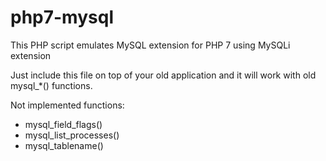 # php7-mysql
This PHP script emulates MySQL extension for PHP 7 using MySQLi extension

Just include this file on top of your old application and it will work with old mysql_*() functions.

Not implemented functions:
* mysql_field_flags()
* mysql_list_processes()
* mysql_tablename()
